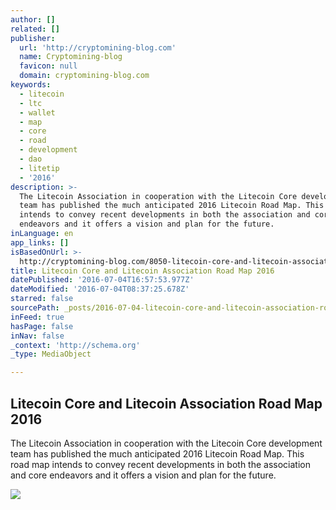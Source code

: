 ```yaml
---
author: []
related: []
publisher:
  url: 'http://cryptomining-blog.com'
  name: Cryptomining-blog
  favicon: null
  domain: cryptomining-blog.com
keywords:
  - litecoin
  - ltc
  - wallet
  - map
  - core
  - road
  - development
  - dao
  - litetip
  - '2016'
description: >-
  The Litecoin Association in cooperation with the Litecoin Core development
  team has published the much anticipated 2016 Litecoin Road Map. This road map
  intends to convey recent developments in both the association and core
  endeavors and it offers a vision and plan for the future.
inLanguage: en
app_links: []
isBasedOnUrl: >-
  http://cryptomining-blog.com/8050-litecoin-core-and-litecoin-association-road-map-2016/
title: Litecoin Core and Litecoin Association Road Map 2016
datePublished: '2016-07-04T16:57:53.977Z'
dateModified: '2016-07-04T08:37:25.678Z'
starred: false
sourcePath: _posts/2016-07-04-litecoin-core-and-litecoin-association-road-map-2016.md
inFeed: true
hasPage: false
inNav: false
_context: 'http://schema.org'
_type: MediaObject

---
```

<article style=""><h1>Litecoin Core and Litecoin Association Road Map 2016</h1><p>The Litecoin Association in cooperation with the Litecoin Core development team has published the much anticipated 2016 Litecoin Road Map. This road map intends to convey recent developments in both the association and core endeavors and it offers a vision and plan for the future.</p><img src="http://cryptomining-blog.com/wp-content/uploads/2015/09/official-litecoin-logo.jpg" /></article>